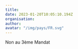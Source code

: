 ```yaml
---
title: 
date: 2023-01-20T10:05:10.194Z
organisation: 
author: 
avatar: "/img/pays/FR.svg"
---
```


Non au 3ème Mandat